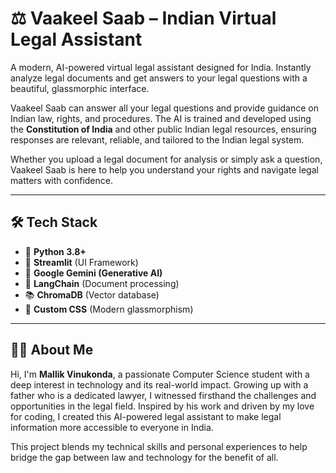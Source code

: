 # ⚖️ Vaakeel Saab – Indian Virtual Legal Assistant

A modern, AI-powered virtual legal assistant designed for India. Instantly analyze legal documents and get answers to your legal questions with a beautiful, glassmorphic interface. 

Vaakeel Saab can answer all your legal questions and provide guidance on Indian law, rights, and procedures. The AI is trained and developed using the **Constitution of India** and other public Indian legal resources, ensuring responses are relevant, reliable, and tailored to the Indian legal system.

Whether you upload a legal document for analysis or simply ask a question, Vaakeel Saab is here to help you understand your rights and navigate legal matters with confidence.

---

## 🛠️ Tech Stack

- 🐍 **Python 3.8+**
- 🎈 **Streamlit** (UI Framework)
- 🤖 **Google Gemini (Generative AI)**
- 📄 **LangChain** (Document processing)
- 📚 **ChromaDB** (Vector database)
- 💅 **Custom CSS** (Modern glassmorphism)

---

## 👨‍💻 About Me 

Hi, I'm **Mallik Vinukonda**, a passionate Computer Science student with a deep interest in technology and its real-world impact. Growing up with a father who is a dedicated lawyer, I witnessed firsthand the challenges and opportunities in the legal field. Inspired by his work and driven by my love for coding, I created this AI-powered legal assistant to make legal information more accessible to everyone in India.

This project blends my technical skills and personal experiences to help bridge the gap between law and technology for the benefit of all.
